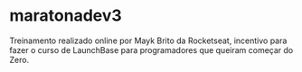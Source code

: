 # maratonadev3
Treinamento realizado online por Mayk Brito da Rocketseat, incentivo para fazer o curso de LaunchBase para programadores que queiram começar do Zero.
